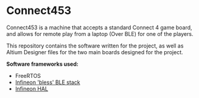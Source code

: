 # Connect453

Connect453 is a machine that accepts a standard Connect 4 game board, and allows for remote play from a laptop (Over BLE) for one of the players.

This repository contains the software written for the project, as well as Altium Designer files for the two main boards designed for the project.

**Software frameworks used:**
- FreeRTOS
- [Infineon 'bless' BLE stack](https://github.com/Infineon/bless)
- [Infineon HAL](https://github.com/Infineon/mtb-hal-cat1)

